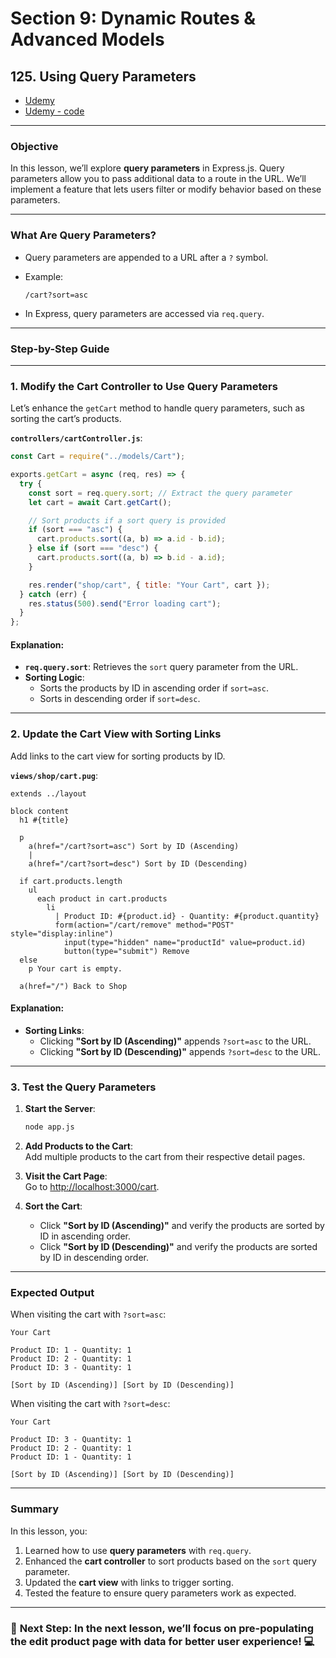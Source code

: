 # Section 9: Dynamic Routes & Advanced Models

## **125. Using Query Parameters**

- [Udemy](https://www.udemy.com/course/nodejs-the-complete-guide/learn/lecture/11738904#overview)
- [Udemy - code](code/05-pre-populating-the-edit-product-page.zip)

---

### **Objective**

In this lesson, we’ll explore **query parameters** in Express.js. Query parameters allow you to pass additional data to a route in the URL. We’ll implement a feature that lets users filter or modify behavior based on these parameters.

---

### **What Are Query Parameters?**

- Query parameters are appended to a URL after a `?` symbol.
- Example:

  ```
  /cart?sort=asc
  ```

- In Express, query parameters are accessed via `req.query`.

---

### **Step-by-Step Guide**

---

### **1. Modify the Cart Controller to Use Query Parameters**

Let’s enhance the `getCart` method to handle query parameters, such as sorting the cart’s products.

**`controllers/cartController.js`**:

```javascript
const Cart = require("../models/Cart");

exports.getCart = async (req, res) => {
  try {
    const sort = req.query.sort; // Extract the query parameter
    let cart = await Cart.getCart();

    // Sort products if a sort query is provided
    if (sort === "asc") {
      cart.products.sort((a, b) => a.id - b.id);
    } else if (sort === "desc") {
      cart.products.sort((a, b) => b.id - a.id);
    }

    res.render("shop/cart", { title: "Your Cart", cart });
  } catch (err) {
    res.status(500).send("Error loading cart");
  }
};
```

#### **Explanation**:

- **`req.query.sort`**: Retrieves the `sort` query parameter from the URL.
- **Sorting Logic**:
  - Sorts the products by ID in ascending order if `sort=asc`.
  - Sorts in descending order if `sort=desc`.

---

### **2. Update the Cart View with Sorting Links**

Add links to the cart view for sorting products by ID.

**`views/shop/cart.pug`**:

```pug
extends ../layout

block content
  h1 #{title}

  p
    a(href="/cart?sort=asc") Sort by ID (Ascending)
    |
    a(href="/cart?sort=desc") Sort by ID (Descending)

  if cart.products.length
    ul
      each product in cart.products
        li
          | Product ID: #{product.id} - Quantity: #{product.quantity}
          form(action="/cart/remove" method="POST" style="display:inline")
            input(type="hidden" name="productId" value=product.id)
            button(type="submit") Remove
  else
    p Your cart is empty.

  a(href="/") Back to Shop
```

#### **Explanation**:

- **Sorting Links**:
  - Clicking **"Sort by ID (Ascending)"** appends `?sort=asc` to the URL.
  - Clicking **"Sort by ID (Descending)"** appends `?sort=desc` to the URL.

---

### **3. Test the Query Parameters**

1. **Start the Server**:

   ```bash
   node app.js
   ```

2. **Add Products to the Cart**:  
   Add multiple products to the cart from their respective detail pages.

3. **Visit the Cart Page**:  
   Go to [http://localhost:3000/cart](http://localhost:3000/cart).

4. **Sort the Cart**:
   - Click **"Sort by ID (Ascending)"** and verify the products are sorted by ID in ascending order.
   - Click **"Sort by ID (Descending)"** and verify the products are sorted by ID in descending order.

---

### **Expected Output**

When visiting the cart with `?sort=asc`:

```
Your Cart

Product ID: 1 - Quantity: 1
Product ID: 2 - Quantity: 1
Product ID: 3 - Quantity: 1

[Sort by ID (Ascending)] [Sort by ID (Descending)]
```

When visiting the cart with `?sort=desc`:

```
Your Cart

Product ID: 3 - Quantity: 1
Product ID: 2 - Quantity: 1
Product ID: 1 - Quantity: 1

[Sort by ID (Ascending)] [Sort by ID (Descending)]
```

---

### **Summary**

In this lesson, you:

1. Learned how to use **query parameters** with `req.query`.
2. Enhanced the **cart controller** to sort products based on the `sort` query parameter.
3. Updated the **cart view** with links to trigger sorting.
4. Tested the feature to ensure query parameters work as expected.

---

### 🚀 **Next Step**: In the next lesson, we’ll focus on **pre-populating the edit product page with data** for better user experience! 💻
